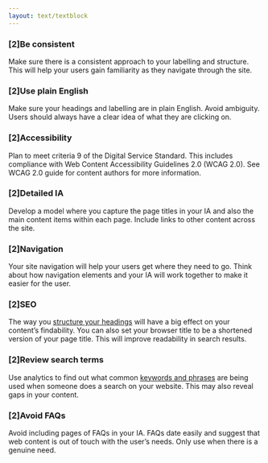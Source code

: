 ```yaml
---
layout: text/textblock
---
```


### [2]Be consistent

Make sure there is a consistent approach to your labelling and structure. This will help your users gain familiarity as they navigate through the site.

### [2]Use plain English

Make sure your headings and labelling are in plain English. Avoid ambiguity. Users should always have a clear idea of what they are clicking on.

### [2]Accessibility

Plan to meet criteria 9 of the Digital Service Standard. This includes compliance with Web Content Accessibility Guidelines 2.0 (WCAG 2.0). See WCAG 2.0 guide for content authors for more information.

### [2]Detailed IA

Develop a model where you capture the page titles in your IA and also the main content items within each page. Include links to other content across the site.

### [2]Navigation

Your site navigation will help your users get where they need to go. Think about how navigation elements and your IA will work together to make it easier for the user.

### [2]SEO

The way you [structure your headings](/content-strategy/search-engine-optimisation/on-page-seo/#page-headings) will have a big effect on your content’s findability. You can also set your browser title to be a shortened version of your page title. This will improve readability in search results.

### [2]Review search terms

Use analytics to find out what common [keywords and phrases](/content-strategy/search-engine-optimisation/on-page-seo/#keywords) are being used when someone does a search on your website. This may also reveal gaps in your content.

### [2]Avoid FAQs

Avoid including pages of FAQs in your IA. FAQs date easily and suggest that web content is out of touch with the user’s needs. Only use when there is a genuine need.

